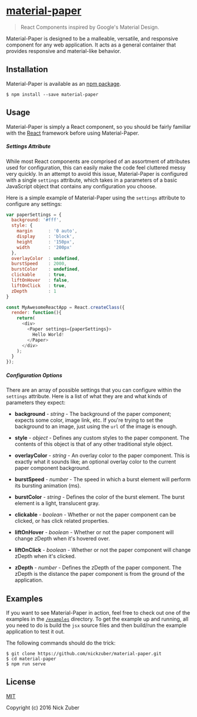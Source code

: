 # [material-paper](https://github.com/nickzuber/material-paper)

>React Components inspired by Google's Material Design.

Material-Paper is designed to be a malleable, versatile, and responsive component for any web application. It acts as a general container that provides responsive and material-like behavior.

## Installation 

Material-Paper is available as an [npm package](https://www.npmjs.com/package/material-paper).

```
$ npm install --save material-paper
```

## Usage

Material-Paper is simply a React component, so you should be fairly familiar with the [React](https://facebook.github.io/react/) framework before using Material-Paper.

##### Settings Attribute

While most React components are comprised of an assortment of attributes used for configuration, this can easily make the code feel cluttered messy very quickly. In an attempt to avoid this issue, Material-Paper is configured with a single `settings` attribute, which takes in a parameters of a basic JavaScript object that contains any configuration you choose.

Here is a simple example of Material-Paper using the `settings` attribute to configure any settings:

```javascript
var paperSettings = {
  background: '#fff',
  style: {
    margin      : '0 auto',
    display     : 'block',
    height      : '150px',
    width       : '200px'
  },
  overlayColor  : undefined,
  burstSpeed    : 2000,
  burstColor    : undefined,
  clickable     : true,
  liftOnHover   : false,
  liftOnClick   : true,
  zDepth        : 1
}

const MyAwesomeReactApp = React.createClass({
  render: function(){
    return(
      <div>
        <Paper settings={paperSettings}>
          Hello World!
        </Paper>
      </div>
    );
  }
});
```

##### Configuration Options

There are an array of possible settings that you can configure within the `settings` attribute. Here is a list of what they are and what kinds of parameters they expect:

 - **background** - *string* - The background of the paper component; expects some color, image link, etc. If you're trying to set the background to an image, just using the `url` of the image is enough.

 - **style** - *object* - Defines any custom styles to the paper component. The contents of this object is that of any other traditional style object.

 - **overlayColor** - *string* - An overlay color to the paper component. This is exactly what it sounds like; an optional overlay color to the current paper component background.

 - **burstSpeed** - *number* - The speed in which a burst element will perform its bursting animation (ms).

 - **burstColor** - *string* - Defines the color of the burst element. The burst element is a light, translucent gray.

 - **clickable** - *boolean* - Whether or not the paper component can be clicked, or has click related properties. 

 - **liftOnHover** - *boolean* - Whether or not the paper component will change zDepth when it's hovered over.

 - **liftOnClick** - *boolean* - Whether or not the paper component will change zDepth when it's clicked.

 - **zDepth** - *number* - Defines the zDepth of the paper component. The zDepth is the distance the paper component is from the ground of the application.


## Examples

If you want to see Material-Paper in action, feel free to check out one of the examples in the [`/examples`](https://github.com/nickzuber/needle/tree/master/examples) directory. To get the example up and running, all you need to do is build the `jsx` source files and then build/run the example application to test it out.

The following commands should do the trick:

```
$ git clone https://github.com/nickzuber/material-paper.git
$ cd material-paper
$ npm run serve
```

## License
[MIT](https://opensource.org/licenses/MIT)

Copyright (c) 2016 Nick Zuber